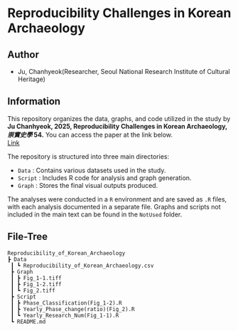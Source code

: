 # Reproducibility Challenges in Korean Archaeology

## Author
- Ju, Chanhyeok(Researcher, Seoul National Research Institute of Cultural Heritage)

## Information
This repository organizes the data, graphs, and code utilized in the study by **Ju Chanhyeok, 2025, Reproducibility Challenges in Korean Archaeology, *崇實史學* 54.** You can access the paper at the link below.
<br>[Link]([https://opentutorials.org/module/782/6083](http://www.sshistory.or.kr/index.html))

The repository is structured into three main directories:
- `Data` : Contains various datasets used in the study.
- `Script` : Includes R code for analysis and graph generation.
- `Graph` : Stores the final visual outputs produced.

The analyses were conducted in a `R` environment and are saved as `.R` files, with each analysis documented in a separate file. Graphs and scripts not included in the main text can be found in the `NotUsed` folder.

## File-Tree
```
Reproducibility_of_Korean_Archaeology
┣ Data
 ┃ ┗ Reproducibility_of_Korean_Archaeology.csv
 ┣ Graph
 ┃ ┣ Fig_1-1.tiff
 ┃ ┣ Fig_1-2.tiff
 ┃ ┗ Fig_2.tiff
 ┣ Script
 ┃ ┣ Phase_Classification(Fig_1-2).R
 ┃ ┣ Yearly_Phase_change(ratio)(Fig_2).R
 ┃ ┗ Yearly_Research_Num(Fig_1-1).R
 ┗ README.md
```